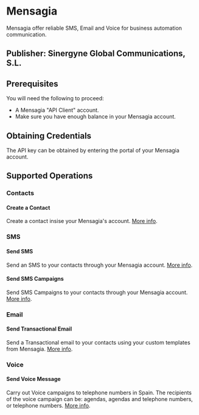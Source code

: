 # Mensagia
Mensagia offer reliable SMS, Email and Voice for business automation communication.

## Publisher: Sinergyne Global Communications, S.L.

## Prerequisites
You will need the following to proceed:
* A Mensagia "API Client" account.
* Make sure you have enough balance in your Mensagia account.

## Obtaining Credentials
The API key can be obtained by entering the portal of your Mensagia account.

## Supported Operations

### Contacts

#### Create a Contact
Create a contact insise your Mensagia's account. [More info](https://api.mensagia.com/docs/v1#contactos-crear-un-contacto).

### SMS

#### Send SMS
Send an SMS to your contacts through your Mensagia account. [More info](https://api.mensagia.com/docs/v1#envios-sms-envio-simple).

#### Send SMS Campaigns
Send SMS Campaigns to your contacts through your Mensagia account. [More info](https://api.mensagia.com/docs/v1#envios-sms-envio-masivo-campanas).

### Email

#### Send Transactional Email
Send a Transactional email to your contacts using your custom templates from Mensagia. [More info](https://api.mensagia.com/docs/v1#email-envio-simple-transactional).

### Voice

#### Send Voice Message
Carry out Voice campaigns to telephone numbers in Spain. The recipients of the voice campaign can be: agendas, agendas and telephone numbers, or telephone numbers. [More info](https://api.mensagia.com/docs/v1#voz-campanas-de-voz).
